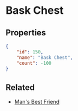 # Bask Chest

<no description available>

## Properties

```json
{
    "id": 150,
    "name": "Bask Chest",
    "count": -100
}
```

## Related

- [Man's Best Friend](../items/4086-man-s-best-friend.md)

